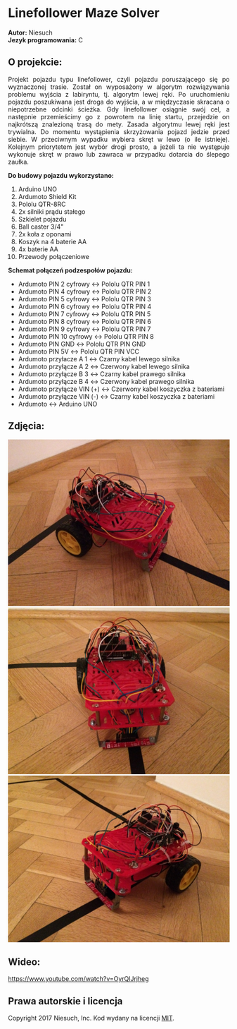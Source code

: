 # Linefollower Maze Solver
<b>Autor:</b> Niesuch <br />
<b>Jezyk programowania:</b> C <br />

## O projekcie:
<p align="justify">
Projekt pojazdu typu linefollower, czyli pojazdu poruszającego się po wyznaczonej trasie. Został on wyposażony w algorytm rozwiązywania problemu wyjścia z labiryntu, tj. algorytm lewej ręki. Po uruchomieniu pojazdu poszukiwana jest droga do wyjścia, a w międzyczasie skracana o niepotrzebne odcinki ścieżka. Gdy linefollower osiągnie swój cel, a następnie przemieścimy go z powrotem na linię startu, przejedzie on najkrótszą znalezioną trasą do mety. Zasada algorytmu lewej ręki jest trywialna. Do momentu wystąpienia skrzyżowania pojazd jedzie przed siebie. W przeciwnym wypadku wybiera skręt w lewo (o ile istnieje). Kolejnym priorytetem jest wybór drogi prosto, a jeżeli ta nie występuje wykonuje skręt w prawo lub zawraca w przypadku dotarcia do ślepego zaułka.

<b>Do budowy pojazdu wykorzystano:</b>
1) Arduino UNO
2) Ardumoto Shield Kit
3) Pololu QTR-8RC
4) 2x silniki prądu stałego
5) Szkielet pojazdu
6) Ball caster 3/4"
7) 2x koła z oponami
8) Koszyk na 4 baterie AA
9) 4x baterie AA
10) Przewody połączeniowe

<b>Schemat połączeń podzespołów pojazdu:</b>
* Ardumoto PIN 2 cyfrowy ↔ Pololu QTR PIN 1
* Ardumoto PIN 4 cyfrowy ↔ Pololu QTR PIN 2
* Ardumoto PIN 5 cyfrowy ↔ Pololu QTR PIN 3
* Ardumoto PIN 6 cyfrowy ↔ Pololu QTR PIN 4
* Ardumoto PIN 7 cyfrowy ↔ Pololu QTR PIN 5
* Ardumoto PIN 8 cyfrowy ↔ Pololu QTR PIN 6
* Ardumoto PIN 9 cyfrowy ↔ Pololu QTR PIN 7
* Ardumoto PIN 10 cyfrowy ↔ Pololu QTR PIN 8
* Ardumoto PIN GND ↔ Pololu QTR PIN GND
* Ardumoto PIN 5V ↔ Pololu QTR PIN VCC
* Ardumoto przyłacze A 1 ↔ Czarny kabel lewego silnika
* Ardumoto przyłącze A 2 ↔ Czerwony kabel lewego silnika
* Ardumoto przyłącze B 3 ↔ Czarny kabel prawego silnika
* Ardumoto przyłącze B 4 ↔ Czerwony kabel prawego silnika
* Ardumoto przyłącze VIN (+) ↔ Czerwony kabel koszyczka z bateriami
* Ardumoto przyłącze VIN (-) ↔ Czarny kabel koszyczka z bateriami
* Ardumoto ↔ Arduino UNO
</p>

## Zdjęcia:
![Alt text](/images/IMG_1111.JPG)
![Alt text](/images/IMG_1112.JPG)
![Alt text](/images/IMG_1113.JPG)

## Wideo:
https://www.youtube.com/watch?v=OyrQlJrjheg

## Prawa autorskie i licencja
Copyright 2017 Niesuch, Inc. Kod wydany na licencji [MIT](https://github.com/niesuch/linefollower-maze-solver/blob/master/LICENSE.md).
